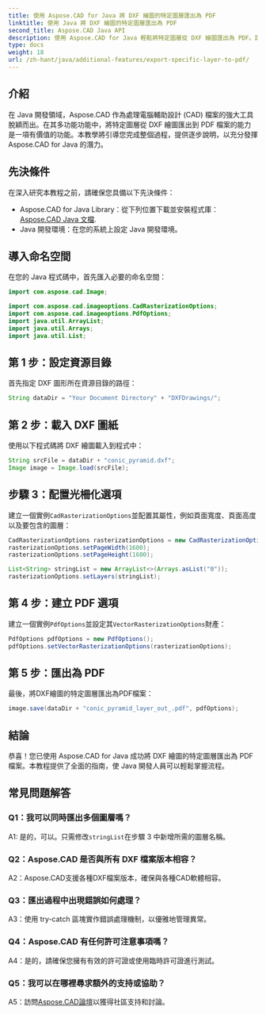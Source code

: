 ```yaml
---
title: 使用 Aspose.CAD for Java 將 DXF 繪圖的特定圖層匯出為 PDF
linktitle: 使用 Java 將 DXF 繪圖的特定圖層匯出為 PDF
second_title: Aspose.CAD Java API
description: 使用 Aspose.CAD for Java 輕鬆將特定圖層從 DXF 繪圖匯出為 PDF。請遵循此逐步指南以實現無縫整合。
type: docs
weight: 18
url: /zh-hant/java/additional-features/export-specific-layer-to-pdf/
---
```

## 介紹

在 Java 開發領域，Aspose.CAD 作為處理電腦輔助設計 (CAD) 檔案的強大工具脫穎而出。在其多功能功能中，將特定圖層從 DXF 繪圖匯出到 PDF 檔案的能力是一項有價值的功能。本教學將引導您完成整個過程，提供逐步說明，以充分發揮 Aspose.CAD for Java 的潛力。

## 先決條件

在深入研究本教程之前，請確保您具備以下先決條件：

-  Aspose.CAD for Java Library：從下列位置下載並安裝程式庫：[Aspose.CAD Java 文檔](https://reference.aspose.com/cad/java/).
- Java 開發環境：在您的系統上設定 Java 開發環境。

## 導入命名空間

在您的 Java 程式碼中，首先匯入必要的命名空間：

```java
import com.aspose.cad.Image;

import com.aspose.cad.imageoptions.CadRasterizationOptions;
import com.aspose.cad.imageoptions.PdfOptions;
import java.util.ArrayList;
import java.util.Arrays;
import java.util.List;
```

## 第 1 步：設定資源目錄

首先指定 DXF 圖形所在資源目錄的路徑：

```java
String dataDir = "Your Document Directory" + "DXFDrawings/";
```

## 第 2 步：載入 DXF 圖紙

使用以下程式碼將 DXF 繪圖載入到程式中：

```java
String srcFile = dataDir + "conic_pyramid.dxf";
Image image = Image.load(srcFile);
```

## 步驟 3：配置光柵化選項

建立一個實例`CadRasterizationOptions`並配置其屬性，例如頁面寬度、頁面高度以及要包含的圖層：

```java
CadRasterizationOptions rasterizationOptions = new CadRasterizationOptions();
rasterizationOptions.setPageWidth(1600);
rasterizationOptions.setPageHeight(1600);

List<String> stringList = new ArrayList<>(Arrays.asList("0"));
rasterizationOptions.setLayers(stringList);
```

## 第 4 步：建立 PDF 選項

建立一個實例`PdfOptions`並設定其`VectorRasterizationOptions`財產：

```java
PdfOptions pdfOptions = new PdfOptions();
pdfOptions.setVectorRasterizationOptions(rasterizationOptions);
```

## 第 5 步：匯出為 PDF

最後，將DXF繪圖的特定圖層匯出為PDF檔案：

```java
image.save(dataDir + "conic_pyramid_layer_out_.pdf", pdfOptions);
```

## 結論

恭喜！您已使用 Aspose.CAD for Java 成功將 DXF 繪圖的特定圖層匯出為 PDF 檔案。本教程提供了全面的指南，使 Java 開發人員可以輕鬆掌握流程。

## 常見問題解答

### Q1：我可以同時匯出多個圖層嗎？

 A1: 是的，可以。只需修改`stringList`在步驟 3 中新增所需的圖層名稱。

### Q2：Aspose.CAD 是否與所有 DXF 檔案版本相容？

A2：Aspose.CAD支援各種DXF檔案版本，確保與各種CAD軟體相容。

### Q3：匯出過程中出現錯誤如何處理？

A3：使用 try-catch 區塊實作錯誤處理機制，以優雅地管理異常。

### Q4：Aspose.CAD 有任何許可注意事項嗎？

A4：是的，請確保您擁有有效的許可證或使用臨時許可證進行測試。

### Q5：我可以在哪裡尋求額外的支持或協助？

A5：訪問[Aspose.CAD論壇](https://forum.aspose.com/c/cad/19)以獲得社區支持和討論。